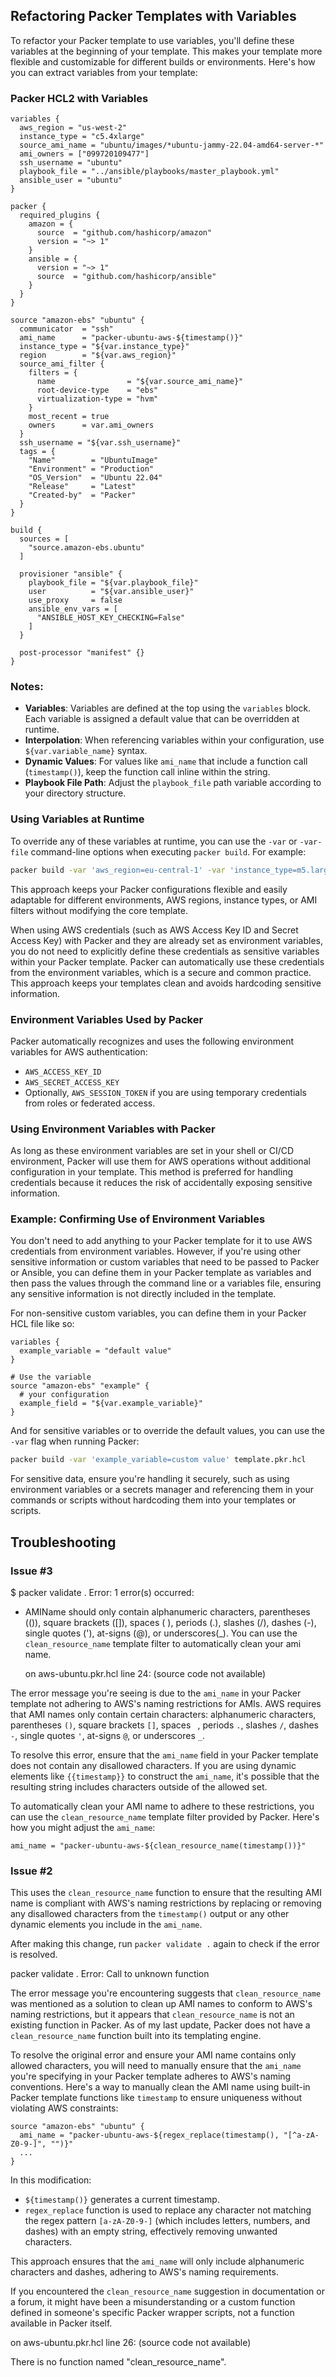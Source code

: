 ## Refactoring Packer Templates with Variables

To refactor your Packer template to use variables, you'll define these variables at the beginning of your template. This makes your template more flexible and customizable for different builds or environments. Here's how you can extract variables from your template:

### Packer HCL2 with Variables

```hcl
variables {
  aws_region = "us-west-2"
  instance_type = "c5.4xlarge"
  source_ami_name = "ubuntu/images/*ubuntu-jammy-22.04-amd64-server-*"
  ami_owners = ["099720109477"]
  ssh_username = "ubuntu"
  playbook_file = "../ansible/playbooks/master_playbook.yml"
  ansible_user = "ubuntu"
}

packer {
  required_plugins {
    amazon = {
      source  = "github.com/hashicorp/amazon"
      version = "~> 1"
    }
    ansible = {
      version = "~> 1"
      source  = "github.com/hashicorp/ansible"
    }
  }
}

source "amazon-ebs" "ubuntu" {
  communicator  = "ssh"
  ami_name      = "packer-ubuntu-aws-${timestamp()}"
  instance_type = "${var.instance_type}"
  region        = "${var.aws_region}"
  source_ami_filter {
    filters = {
      name                = "${var.source_ami_name}"
      root-device-type    = "ebs"
      virtualization-type = "hvm"
    }
    most_recent = true
    owners      = var.ami_owners
  }
  ssh_username = "${var.ssh_username}"
  tags = {
    "Name"        = "UbuntuImage"
    "Environment" = "Production"
    "OS_Version"  = "Ubuntu 22.04"
    "Release"     = "Latest"
    "Created-by"  = "Packer"
  }
}

build {
  sources = [
    "source.amazon-ebs.ubuntu"
  ]

  provisioner "ansible" {
    playbook_file = "${var.playbook_file}"
    user          = "${var.ansible_user}"
    use_proxy     = false
    ansible_env_vars = [
      "ANSIBLE_HOST_KEY_CHECKING=False"
    ]
  }

  post-processor "manifest" {}
}
```

### Notes:

- **Variables**: Variables are defined at the top using the `variables` block. Each variable is assigned a default value that can be overridden at runtime.
- **Interpolation**: When referencing variables within your configuration, use `${var.variable_name}` syntax.
- **Dynamic Values**: For values like `ami_name` that include a function call (`timestamp()`), keep the function call inline within the string.
- **Playbook File Path**: Adjust the `playbook_file` path variable according to your directory structure.

### Using Variables at Runtime

To override any of these variables at runtime, you can use the `-var` or `-var-file` command-line options when executing `packer build`. For example:

```bash
packer build -var 'aws_region=eu-central-1' -var 'instance_type=m5.large' your_template.pkr.hcl
```

This approach keeps your Packer configurations flexible and easily adaptable for different environments, AWS regions, instance types, or AMI filters without modifying the core template.

When using AWS credentials (such as AWS Access Key ID and Secret Access Key) with Packer and they are already set as environment variables, you do not need to explicitly define these credentials as sensitive variables within your Packer template. Packer can automatically use these credentials from the environment variables, which is a secure and common practice. This approach keeps your templates clean and avoids hardcoding sensitive information.

### Environment Variables Used by Packer

Packer automatically recognizes and uses the following environment variables for AWS authentication:

- `AWS_ACCESS_KEY_ID`
- `AWS_SECRET_ACCESS_KEY`
- Optionally, `AWS_SESSION_TOKEN` if you are using temporary credentials from roles or federated access.

### Using Environment Variables with Packer

As long as these environment variables are set in your shell or CI/CD environment, Packer will use them for AWS operations without additional configuration in your template. This method is preferred for handling credentials because it reduces the risk of accidentally exposing sensitive information.

### Example: Confirming Use of Environment Variables

You don't need to add anything to your Packer template for it to use AWS credentials from environment variables. However, if you're using other sensitive information or custom variables that need to be passed to Packer or Ansible, you can define them in your Packer template as variables and then pass the values through the command line or a variables file, ensuring any sensitive information is not directly included in the template.

For non-sensitive custom variables, you can define them in your Packer HCL file like so:

```hcl
variables {
  example_variable = "default value"
}

# Use the variable
source "amazon-ebs" "example" {
  # your configuration
  example_field = "${var.example_variable}"
}
```

And for sensitive variables or to override the default values, you can use the `-var` flag when running Packer:

```bash
packer build -var 'example_variable=custom value' template.pkr.hcl
```

For sensitive data, ensure you're handling it securely, such as using environment variables or a secrets manager and referencing them in your commands or scripts without hardcoding them into your templates or scripts.

## Troubleshooting

### Issue #3

$ packer validate .
Error: 1 error(s) occurred:

- AMIName should only contain alphanumeric characters, parentheses (()), square brackets ([]), spaces ( ), periods (.), slashes (/), dashes (-), single quotes ('), at-signs (@), or underscores(\_). You can use the `clean_resource_name` template filter to automatically clean your ami name.

  on aws-ubuntu.pkr.hcl line 24:
  (source code not available)

The error message you're seeing is due to the `ami_name` in your Packer template not adhering to AWS's naming restrictions for AMIs. AWS requires that AMI names only contain certain characters: alphanumeric characters, parentheses `()`, square brackets `[]`, spaces ` `, periods `.`, slashes `/`, dashes `-`, single quotes `'`, at-signs `@`, or underscores `_`.

To resolve this error, ensure that the `ami_name` field in your Packer template does not contain any disallowed characters. If you are using dynamic elements like `{{timestamp}}` to construct the `ami_name`, it's possible that the resulting string includes characters outside of the allowed set.

To automatically clean your AMI name to adhere to these restrictions, you can use the `clean_resource_name` template filter provided by Packer. Here's how you might adjust the `ami_name`:

```hcl
ami_name = "packer-ubuntu-aws-${clean_resource_name(timestamp())}"
```

### Issue #2

This uses the `clean_resource_name` function to ensure that the resulting AMI name is compliant with AWS's naming restrictions by replacing or removing any disallowed characters from the `timestamp()` output or any other dynamic elements you include in the `ami_name`.

After making this change, run `packer validate .` again to check if the error is resolved.

packer validate .
Error: Call to unknown function

The error message you're encountering suggests that `clean_resource_name` was mentioned as a solution to clean up AMI names to conform to AWS's naming restrictions, but it appears that `clean_resource_name` is not an existing function in Packer. As of my last update, Packer does not have a `clean_resource_name` function built into its templating engine.

To resolve the original error and ensure your AMI name contains only allowed characters, you will need to manually ensure that the `ami_name` you're specifying in your Packer template adheres to AWS's naming conventions. Here's a way to manually clean the AMI name using built-in Packer template functions like `timestamp` to ensure uniqueness without violating AWS constraints:

```hcl
source "amazon-ebs" "ubuntu" {
  ami_name = "packer-ubuntu-aws-${regex_replace(timestamp(), "[^a-zA-Z0-9-]", "")}"
  ...
}
```

In this modification:

- `${timestamp()}` generates a current timestamp.
- `regex_replace` function is used to replace any character not matching the regex pattern `[a-zA-Z0-9-]` (which includes letters, numbers, and dashes) with an empty string, effectively removing unwanted characters.

This approach ensures that the `ami_name` will only include alphanumeric characters and dashes, adhering to AWS's naming requirements.

If you encountered the `clean_resource_name` suggestion in documentation or a forum, it might have been a misunderstanding or a custom function defined in someone's specific Packer wrapper scripts, not a function available in Packer itself.

on aws-ubuntu.pkr.hcl line 26:
(source code not available)

There is no function named "clean_resource_name".
